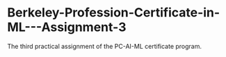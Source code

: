 # Berkeley-Profession-Certificate-in-ML---Assignment-3
The third practical assignment of the PC-AI-ML certificate program.
